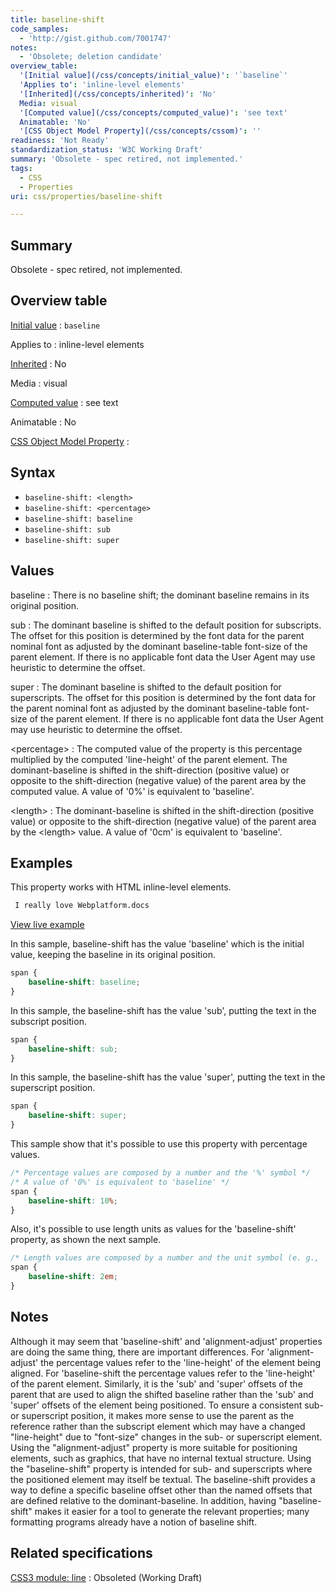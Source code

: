 ```yaml
---
title: baseline-shift
code_samples:
  - 'http://gist.github.com/7001747'
notes:
  - 'Obsolete; deletion candidate'
overview_table:
  '[Initial value](/css/concepts/initial_value)': '`baseline`'
  'Applies to': 'inline-level elements'
  '[Inherited](/css/concepts/inherited)': 'No'
  Media: visual
  '[Computed value](/css/concepts/computed_value)': 'see text'
  Animatable: 'No'
  '[CSS Object Model Property](/css/concepts/cssom)': ''
readiness: 'Not Ready'
standardization_status: 'W3C Working Draft'
summary: 'Obsolete - spec retired, not implemented.'
tags:
  - CSS
  - Properties
uri: css/properties/baseline-shift

---
```

## Summary

Obsolete - spec retired, not implemented.

## Overview table

[Initial value](/css/concepts/initial_value)
:   `baseline`

Applies to
:   inline-level elements

[Inherited](/css/concepts/inherited)
:   No

Media
:   visual

[Computed value](/css/concepts/computed_value)
:   see text

Animatable
:   No

[CSS Object Model Property](/css/concepts/cssom)
:

## Syntax

-   `baseline-shift: <length>`
-   `baseline-shift: <percentage>`
-   `baseline-shift: baseline`
-   `baseline-shift: sub`
-   `baseline-shift: super`

## Values

baseline
:   There is no baseline shift; the dominant baseline remains in its original position.

sub
:   The dominant baseline is shifted to the default position for subscripts. The offset for this position is determined by the font data for the parent nominal font as adjusted by the dominant baseline-table font-size of the parent element. If there is no applicable font data the User Agent may use heuristic to determine the offset.

super
:   The dominant baseline is shifted to the default position for superscripts. The offset for this position is determined by the font data for the parent nominal font as adjusted by the dominant baseline-table font-size of the parent element. If there is no applicable font data the User Agent may use heuristic to determine the offset.

\<percentage\>
:   The computed value of the property is this percentage multiplied by the computed 'line-height' of the parent element. The dominant-baseline is shifted in the shift-direction (positive value) or opposite to the shift-direction (negative value) of the parent area by the computed value. A value of '0%' is equivalent to 'baseline'.

\<length\>
:   The dominant-baseline is shifted in the shift-direction (positive value) or opposite to the shift-direction (negative value) of the parent area by the \<length\> value. A value of '0cm' is equivalent to 'baseline'.

## Examples

This property works with HTML inline-level elements.

``` html
 I really love Webplatform.docs 
```

[View live example](http://code.webplatform.org/gist/7001747)

In this sample, baseline-shift has the value 'baseline' which is the initial value, keeping the baseline in its original position.

``` css
span {
    baseline-shift: baseline;
}
```

In this sample, the baseline-shift has the value 'sub', putting the text in the subscript position.

``` css
span {
    baseline-shift: sub;
}
```

In this sample, the baseline-shift has the value 'super', putting the text in the superscript position.

``` css
span {
    baseline-shift: super;
}
```

This sample show that it's possible to use this property with percentage values.

``` css
/* Percentage values are composed by a number and the '%' symbol */
/* A value of '0%' is equivalent to 'baseline' */
span {
    baseline-shift: 10%;
}
```

Also, it's possible to use length units as values for the 'baseline-shift' property, as shown the next sample.

``` css
/* Length values are composed by a number and the unit symbol (e. g., 'px', 'em', 'cm', etc) */
span {
    baseline-shift: 2em;
}
```

## Notes

Although it may seem that 'baseline-shift' and 'alignment-adjust' properties are doing the same thing, there are important differences. For 'alignment-adjust' the percentage values refer to the 'line-height' of the element being aligned. For 'baseline-shift the percentage values refer to the 'line-height' of the parent element. Similarly, it is the 'sub' and 'super' offsets of the parent that are used to align the shifted baseline rather than the 'sub' and 'super' offsets of the element being positioned. To ensure a consistent sub- or superscript position, it makes more sense to use the parent as the reference rather than the subscript element which may have a changed "line-height" due to "font-size" changes in the sub- or superscript element. Using the "alignment-adjust" property is more suitable for positioning elements, such as graphics, that have no internal textual structure. Using the "baseline-shift" property is intended for sub- and superscripts where the positioned element may itself be textual. The baseline-shift provides a way to define a specific baseline offset other than the named offsets that are defined relative to the dominant-baseline. In addition, having "baseline-shift" makes it easier for a tool to generate the relevant properties; many formatting programs already have a notion of baseline shift.

## Related specifications

[CSS3 module: line](http://www.w3.org/TR/css3-linebox/#baseline-shift)
:   Obsoleted (Working Draft)

